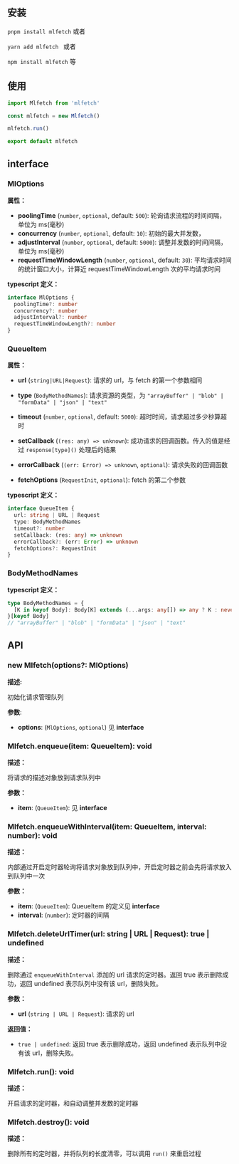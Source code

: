 ## 安装

`pnpm install mlfetch` 或者

`yarn add mlfetch ` 或者

`npm install mlfetch` 等

## 使用

```typescript
import Mlfetch from 'mlfetch'

const mlfetch = new Mlfetch()

mlfetch.run()

export default mlfetch
```

## interface

### MlOptions

**属性：**

- **poolingTime** (`number`, `optional`, default: `500`): 轮询请求流程的时间间隔，单位为 ms(毫秒)
- **concurrency** (`number`, `optional`, default: `10`): 初始的最大并发数，
- **adjustInterval** (`number`, `optional`, default: `5000`): 调整并发数的时间间隔，单位为 ms(毫秒)
- **requestTimeWindowLength** (`number`, `optional`, default: `30`): 平均请求时间的统计窗口大小，计算近 requestTimeWindowLength 次的平均请求时间

**typescript 定义：**

```typescript
interface MlOptions {
  poolingTime?: number
  concurrency?: number
  adjustInterval?: number
  requestTimeWindowLength?: number
}
```

### QueueItem

**属性：**

- **url** (`string|URL|Request`): 请求的 url，与 fetch 的第一个参数相同

- **type** (`BodyMethodNames`): 请求资源的类型，为 `"arrayBuffer" | "blob" | "formData" | "json" | "text"`
- **timeout** (`number`, `optional`, default: `5000`): 超时时间，请求超过多少秒算超时
- **setCallback** (`(res: any) => unknown`): 成功请求的回调函数。传入的值是经过 `response[type]()` 处理后的结果
- **errorCallback** (`(err: Error) => unknown`, `optional`): 请求失败的回调函数
- **fetchOptions** (`RequestInit`, `optional`): fetch 的第二个参数

**typescript 定义：**

```typescript
interface QueueItem {
  url: string | URL | Request
  type: BodyMethodNames
  timeout?: number
  setCallback: (res: any) => unknown
  errorCallback?: (err: Error) => unknown
  fetchOptions?: RequestInit
}
```

### BodyMethodNames

**typescript 定义：**

```typescript
type BodyMethodNames = {
  [K in keyof Body]: Body[K] extends (...args: any[]) => any ? K : never
}[keyof Body]
// "arrayBuffer" | "blob" | "formData" | "json" | "text"
```

## API

### new Mlfetch(options?: MlOptions)

**描述:**

初始化请求管理队列

**参数**:

- **options**: (`MlOptions`, `optional`) 见 **interface**

### Mlfetch.enqueue(item: QueueItem): void

**描述：**

将请求的描述对象放到请求队列中

**参数：**

- **item**: (`QueueItem`): 见 **interface**

### Mlfetch.enqueueWithInterval(item: QueueItem, interval: number): void

**描述：**

内部通过开启定时器轮询将请求对象放到队列中，开启定时器之前会先将请求放入到队列中一次

**参数：**

- **item**: (`QueueItem`): QueueItem 的定义见 **interface**
- **interval**: (`number`): 定时器的间隔

### Mlfetch.deleteUrlTimer(url: string | URL | Request): true | undefined

**描述：**

删除通过 `enqueueWithInterval` 添加的 url 请求的定时器。返回 true 表示删除成功，返回 undefined 表示队列中没有该 url，删除失败。

**参数：**

- **url** (`string | URL | Request`): 请求的 url

**返回值：**

- `true | undefined`: 返回 true 表示删除成功，返回 undefined 表示队列中没有该 url，删除失败。

### Mlfetch.run(): void

**描述：**

开启请求的定时器，和自动调整并发数的定时器

### Mlfetch.destroy(): void

**描述：**

删除所有的定时器，并将队列的长度清零，可以调用 `run()` 来重启过程
